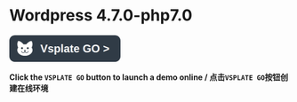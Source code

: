 # Wordpress 4.7.0-php7.0

<a href="https://www.vsplate.com/?docker-compose=https://github.com/vsplate/dcenvs/wordpress/4.7.0-php7.0"><img alt="VSPLATE GO" src="https://raw.githubusercontent.com/vsplate/images/master/vsgo_btn.png" width="200px"></a>

**Click the `VSPLATE GO` button to launch a demo online / 点击`VSPLATE GO`按钮创建在线环境**